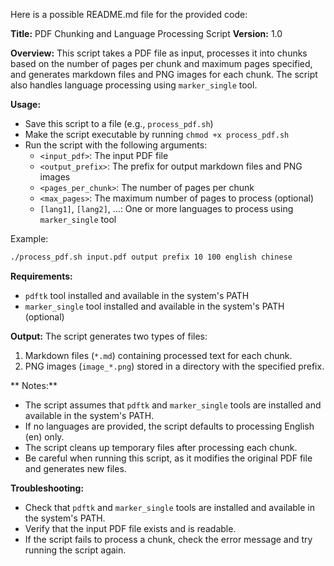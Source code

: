 Here is a possible README.md file for the provided code:

**Title:** PDF Chunking and Language Processing Script
**Version:** 1.0

**Overview:**
This script takes a PDF file as input, processes it into chunks based on the number of pages per chunk and maximum pages specified, and generates markdown files and PNG images for each chunk. The script also handles language processing using `marker_single` tool.



**Usage:**

* Save this script to a file (e.g., `process_pdf.sh`)
* Make the script executable by running `chmod +x process_pdf.sh`
* Run the script with the following arguments:
	+ `<input_pdf>`: The input PDF file
	+ `<output_prefix>`: The prefix for output markdown files and PNG images
	+ `<pages_per_chunk>`: The number of pages per chunk
	+ `<max_pages>`: The maximum number of pages to process (optional)
	+ `[lang1]`, `[lang2]`, ...: One or more languages to process using `marker_single` tool

Example:
```bash
./process_pdf.sh input.pdf output prefix 10 100 english chinese
```
**Requirements:**

* `pdftk` tool installed and available in the system's PATH
* `marker_single` tool installed and available in the system's PATH (optional)

**Output:**
The script generates two types of files:
1. Markdown files (`*.md`) containing processed text for each chunk.
2. PNG images (`image_*.png`) stored in a directory with the specified prefix.

** Notes:**

* The script assumes that `pdftk` and `marker_single` tools are installed and available in the system's PATH.
* If no languages are provided, the script defaults to processing English (en) only.
* The script cleans up temporary files after processing each chunk.
* Be careful when running this script, as it modifies the original PDF file and generates new files.

**Troubleshooting:**

* Check that `pdftk` and `marker_single` tools are installed and available in the system's PATH.
* Verify that the input PDF file exists and is readable.
* If the script fails to process a chunk, check the error message and try running the script again.
